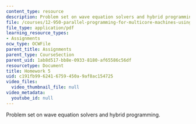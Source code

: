 ```yaml
---
content_type: resource
description: Problem set on wave equation solvers and hybrid programming.
file: /courses/12-950-parallel-programming-for-multicore-machines-using-openmp-and-mpi-january-iap-2010/c191fb9962416759450a9af8ac154725_MIT12_950IAP10_hw5.pdf
file_type: application/pdf
learning_resource_types:
- Assignments
ocw_type: OCWFile
parent_title: Assignments
parent_type: CourseSection
parent_uid: 1ab8d517-bb8e-0933-8180-af65586c56df
resourcetype: Document
title: Homework 5
uid: c191fb99-6241-6759-450a-9af8ac154725
video_files:
  video_thumbnail_file: null
video_metadata:
  youtube_id: null
---
```

Problem set on wave equation solvers and hybrid programming.